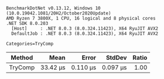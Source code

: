 ```

BenchmarkDotNet v0.13.12, Windows 10 (10.0.19042.1081/20H2/October2020Update)
AMD Ryzen 7 3800X, 1 CPU, 16 logical and 8 physical cores
.NET SDK 8.0.203
  [Host]     : .NET 8.0.3 (8.0.324.11423), X64 RyuJIT AVX2
  DefaultJob : .NET 8.0.3 (8.0.324.11423), X64 RyuJIT AVX2

Categories=TryComp  

```
| Method  | Mean     | Error    | StdDev   | Ratio |
|-------- |---------:|---------:|---------:|------:|
| TryComp | 33.42 μs | 0.110 μs | 0.097 μs |  1.00 |
